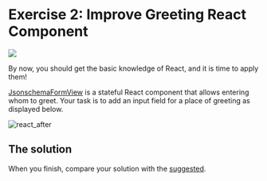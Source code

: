 # Exercise 2: Improve Greeting React Component

<a href="https://gitpod.io#https://github.com/TypeFox/ecf2018-theia-workshop/tree/exercise-2" target="_blank">
<img src="https://user-images.githubusercontent.com/914497/41273050-1f1658d4-6e18-11e8-884e-7270d4ac4923.gif" />
</a>

By now, you should get the basic knowledge of React, and it is time to apply them!

[JsonschemaFormView](jsonschema-form-extension/src/browser/jsonschema-form-view.tsx) is a stateful React component that allows entering whom to greet.
Your task is to add an input field for a place of greeting as displayed below.

![react_after](https://user-images.githubusercontent.com/3082655/41194854-8ad0be68-6c22-11e8-868a-62130138106c.gif)

## The solution

When you finish, compare your solution with the [suggested](https://github.com/TypeFox/ecf2018-theia-workshop/blob/solution-2/jsonschema-form-extension/src/browser/jsonschema-form-view.tsx#L3).
